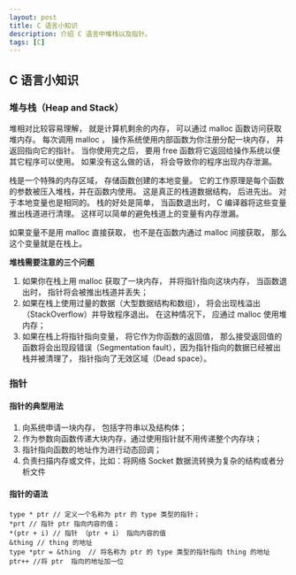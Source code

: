 ```yaml
---
layout: post
title: C 语言小知识
description: 介绍 C 语言中堆栈以及指针。
tags: [C]
---
```


## C 语言小知识

### 堆与栈（Heap and Stack）

堆相对比较容易理解， 就是计算机剩余的内存， 可以通过 malloc 函数访问获取堆内存。 每次调用 malloc ， 操作系统使用内部函数为你注册分配一块内存， 并返回指向它的指针。 当你使用完之后， 要用 free 函数将它返回给操作系统以便其它程序可以使用。 如果没有这么做的话， 将会导致你的程序出现内存泄漏。

栈是一个特殊的内存区域， 存储函数创建的本地变量。 它的工作原理是每个函数的参数被压入堆栈，并在函数内使用。 这是真正的栈道数据结构， 后进先出。  对于本地变量也是相同的。 栈的好处是简单， 当函数退出时， C 编译器将这些变量推出栈道进行清理。 这样可以简单的避免栈道上的变量有内存泄漏。

如果变量不是用 malloc 直接获取， 也不是在函数内通过 malloc 间接获取， 那么这个变量就是在栈上。

**堆栈需要注意的三个问题**

  1. 如果你在栈上用 malloc 获取了一块内存，  并将指针指向这块内存，  当函数退出时， 指针将会被推出栈道并丢失；
  2. 如果在栈上使用过量的数据（大型数据结构和数组）， 将会出现栈溢出（StackOverflow）并导致程序退出。 在这种情况下， 应通过 malloc 使用堆内存；
  3. 如果在栈上将指针指向变量， 将它作为你函数的返回值， 那么接受返回值的函数将会出现段错误（Segmentation fault），因为指针指向的数据已经被出栈并被清理了， 指针指向了无效区域（Dead space）。

### 指针

#### 指针的典型用法

  1. 向系统申请一块内存， 包括字符串以及结构体；
  1. 作为参数向函数传递大块内存，通过使用指针就不用传递整个内存块；
  1. 指针指向函数的地址作为进行动态回调；
  1. 负责扫描内存或文件，比如：将网络 Socket 数据流转换为复杂的结构或者分析文件

#### 指针的语法

	type * ptr // 定义一个名称为 ptr 的 type 类型的指针；
	*prt // 指针 ptr 指向内容的值；
	*(ptr + i) // 指针 （ptr + i） 指向内容的值
	&thing // thing 的地址
	type *ptr = &thing  // 将名称为 ptr 的 type 类型的指针指向 thing 的地址
	ptr++ //将 ptr  指向的地址加一位
